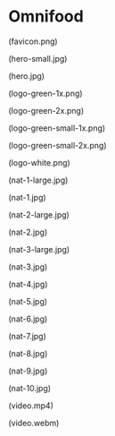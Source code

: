 # Omnifood


(favicon.png)


(hero-small.jpg)

(hero.jpg)

(logo-green-1x.png)

(logo-green-2x.png)

(logo-green-small-1x.png)

(logo-green-small-2x.png)

(logo-white.png)

(nat-1-large.jpg)

(nat-1.jpg)


(nat-2-large.jpg)

(nat-2.jpg)

(nat-3-large.jpg)

(nat-3.jpg)

(nat-4.jpg)

(nat-5.jpg)

(nat-6.jpg)

(nat-7.jpg)

(nat-8.jpg)

(nat-9.jpg)

(nat-10.jpg)

(video.mp4)

(video.webm)

